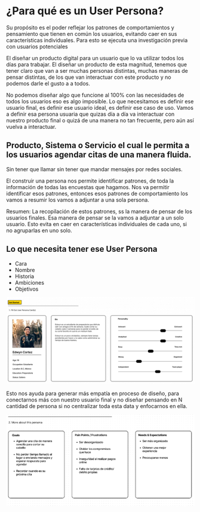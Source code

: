 # ¿Para qué es un User Persona?

Su propósito es el poder reflejar los patrones de comportamientos y pensamiento que tienen
en común los usuarios, evitando caer en sus características individuales. Para esto se ejecuta
una investigación previa con usuarios potenciales

El diseñar un producto digital para un usuario que lo va utilizar todos
los días para trabajar. El diseñar un producto de esta magnitud, tenemos que tener
claro que van a ser muchas personas distintas, muchas maneras de pensar distintas,
de los que van interactuar con este producto y no podemos darle el gusto a a todos.

No podemos diseñar algo que funcione al 100% con las necesidades de todos los usuarios
eso es algo imposible. Lo que necesitamos es definir ese usuario final,
es definir ese usuario ideal, es definir ese caso de uso. Vamos a definir
esa persona usuaria que quizas día a día va interactuar con nuestro producto
final o quizá de una manera no tan frecuente, pero aún así vuelva a interactuar.

## Producto, Sistema o Servicio el cual le permita a los usuarios agendar citas de una manera fluida.

Sin tener que llamar sin tener que mandar mensajes por redes sociales.

El construir una persona nos permite identificar patrones, de toda la información
de todas las encuestas que hagamos. Nos va permitir identificar esos patrones, entonces
esos patrones de comportamiento los vamos a resumir los vamos a adjuntar a una sola persona.

Resumen: La recopilación de estos patrones, ss la manera de pensar de los usuarios finales.
Esa manera de pensar se la vamos a adjuntar a un solo usuario. Esto evita en caer en características
individuales de cada uno, si no agruparlas en uno solo.

## Lo que necesita tener ese User Persona

- Cara
- Nombre
- Historia
- Ambiciones
- Objetivos

![user-persona](/images/user-persona.png)

Esto nos ayuda para generar más empatía en proceso de diseño, para conectarnos
más con nuestro usuario final y no diseñar pensando en N cantidad de persona si no centralizar
toda esta data y enfocarnos en ella.

![about-this-persona](/images/about-this-persona.png)
